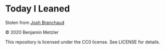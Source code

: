 # Today I Leaned

Stolen from [Josh Branchaud](https://github.com/jbranchaud/til)





© 2020 Benjamin Metzler

This repository is licensed under the CC0 license. See LICENSE for details.
